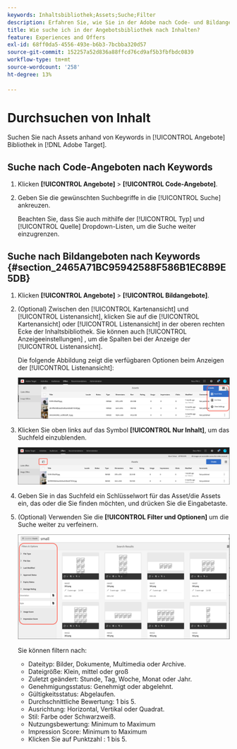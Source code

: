 ```yaml
---
keywords: Inhaltsbibliothek;Assets;Suche;Filter
description: Erfahren Sie, wie Sie in der Adobe nach Code- und Bildangeboten suchen. [!DNL Target] Bietet -Bibliothek an.
title: Wie suche ich in der Angebotsbibliothek nach Inhalten?
feature: Experiences and Offers
exl-id: 68ff0da5-4556-493e-b6b3-7bcbba320d57
source-git-commit: 152257a52d836a88ffcd76cd9af5b3fbfbdc0839
workflow-type: tm+mt
source-wordcount: '258'
ht-degree: 13%

---
```


# Durchsuchen von Inhalt

Suchen Sie nach Assets anhand von Keywords in [!UICONTROL Angebote] Bibliothek in [!DNL Adobe Target].

## Suche nach Code-Angeboten nach Keywords

1. Klicken **[!UICONTROL Angebote]** > **[!UICONTROL Code-Angebote]**.
1. Geben Sie die gewünschten Suchbegriffe in die [!UICONTROL Suche] ankreuzen.

   Beachten Sie, dass Sie auch mithilfe der [!UICONTROL Typ] und [!UICONTROL Quelle] Dropdown-Listen, um die Suche weiter einzugrenzen.

## Suche nach Bildangeboten nach Keywords {#section_2465A71BC95942588F586B1EC8B9E5DB}

1. Klicken **[!UICONTROL Angebote]** > **[!UICONTROL Bildangebote]**.

1. (Optional) Zwischen den [!UICONTROL Kartenansicht] und [!UICONTROL Listenansicht], klicken Sie auf die [!UICONTROL Kartenansicht] oder [!UICONTROL Listenansicht] in der oberen rechten Ecke der Inhaltsbibliothek. Sie können auch [!UICONTROL Anzeigeeinstellungen] , um die Spalten bei der Anzeige der [!UICONTROL Listenansicht].

   Die folgende Abbildung zeigt die verfügbaren Optionen beim Anzeigen der [!UICONTROL Listenansicht]:

   ![Optionen für Listenansicht](/help/main/c-experiences/c-manage-content/assets/view-settings-options.png)

1. Klicken Sie oben links auf das Symbol **[!UICONTROL Nur Inhalt]**, um das Suchfeld einzublenden.

   ![Option &quot;Nur Inhalt&quot;](/help/main/c-experiences/c-manage-content/assets/content-only.png)

1. Geben Sie in das Suchfeld ein Schlüsselwort für das Asset/die Assets ein, das oder die Sie finden möchten, und drücken Sie die Eingabetaste.

1. (Optional) Verwenden Sie die **[!UICONTROL Filter und Optionen]** um die Suche weiter zu verfeinern.

   ![Filter- und Optionsbereich](/help/main/c-experiences/c-manage-content/assets/filter-and-options.png)

   Sie können filtern nach:

   * Dateityp: Bilder, Dokumente, Multimedia oder Archive.
   * Dateigröße: Klein, mittel oder groß
   * Zuletzt geändert: Stunde, Tag, Woche, Monat oder Jahr.
   * Genehmigungsstatus: Genehmigt oder abgelehnt.
   * Gültigkeitsstatus: Abgelaufen.
   * Durchschnittliche Bewertung: 1 bis 5.
   * Ausrichtung: Horizontal, Vertikal oder Quadrat.
   * Stil: Farbe oder Schwarzweiß.
   * Nutzungsbewertung: Minimum to Maximum
   * Impression Score: Minimum to Maximum
   * Klicken Sie auf Punktzahl : 1 bis 5.
